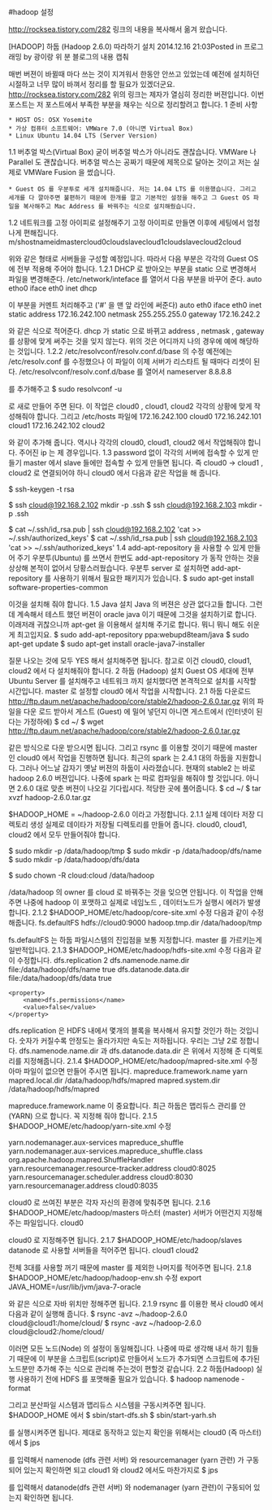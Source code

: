 #hadoop 설정

http://rocksea.tistory.com/282
링크의 내용을 복사해서 옮겨 왔습니다.

[HADOOP] 하둡 (Hadoop 2.6.0) 따라하기 설치
2014.12.16 21:03Posted in 프로그래밍 by 광이랑 
위 분 블로그의 내용 캡춰

매번 버젼이 바뀔때 마다 쓰는 것이 지겨워서 한동안 안쓰고 있었는데 예전에 설치하던 시절하고 너무 많이 바껴서 정리를 할 필요가 있겠더군요.
http://rocksea.tistory.com/282
위의 링크는 제자가 열심히 정리한 버젼입니다. 이번 포스트는 저 포스트에서 부족한 부분을 채우는 식으로 정리할려고 합니다.
1 준비 사항

	* HOST OS: OSX Yosemite
	* 가상 컴퓨터 소프트웨어: VMWare 7.0 (아니면 Virtual Box)
	* Linux Ubuntu 14.04 LTS (Server Version)

1.1 버추얼 박스(Virtual Box)
굳이 버추얼 박스가 아니라도 괜찮습니다. VMWare 나 Parallel 도 괜찮습니다. 버추얼 박스는 공짜기 때문에 제목으로 달아논 것이고 저는 실제로 VMWare Fusion 을 썼습니다.

	* Guest OS 를 우분투로 세개 설치해줍니다. 저는 14.04 LTS 를 이용했습니다. 그리고 세개를 다 깔아주면 불편하기 때문에 한개를 깔고 기본적인 설정을 해주고 그 Guest OS 파일을 복사해주고 Mac Address 를 바꿔주는 식으로 설치해줬습니다.

1.2 네트워크를 고정 아이피로 설정해주기
고정 아이피로 만들면 이후에 세팅에서 엄청나게 편해집니다.
m/shostnameidmastercloud0cloudslavecloud1cloudslavecloud2cloud

위와 같은 형태로 서버들을 구성할 예정입니다. 따라서 다음 부분은 각각의 Guest OS 에 전부 적용해 주어야 합니다.
1.2.1 DHCP 로 받아오는 부분을 static 으로 변경해서 파일을 변경해준다. /etc/network/inteface 를 열어서 다음 부분을 바꾸어 준다.
auto etho0
iface eth0 inet dhcp

이 부분을 커멘트 처리해주고 ('#' 을 맨 앞 라인에 써준다)
auto eth0
iface eth0 inet static 
address 172.16.242.100
netmask 255.255.255.0
gateway 172.16.242.2

와 같은 식으로 적어준다. dhcp 가 static 으로 바뀌고 address , netmask , gateway 를 상황에 맞게 써주는 것을 잊지 않는다. 위의 것은 어디까지 나의 경우에 예에 해당하는 것입니다.
1.2.2 /etc/resolvconf/resolv.conf.d/base 의 수정
예전에는 /etc/resolv.conf 를 수정했으나 이 파일이 이제 서버가 리스타트 될 때마다 리셋이 된다. /etc/resolvconf/resolv.conf.d/base 를 열어서
nameserver 8.8.8.8

를 추가해주고
$ sudo resolvconf -u

로 새로 만들어 주면 된다. 이 작업은 cloud0 , cloud1, cloud2 각각의 상황에 맞게 작성해줘야 합니다.
그리고 /etc/hosts 파일에
172.16.242.100 cloud0
172.16.242.101 cloud1
172.16.242.102 cloud2

와 같이 추가해 줍니다. 역시나 각각의 cloud0, cloud1, cloud2 에서 작업해줘야 합니다. 주어진 ip 는 제 경우입니다.
1.3 password 없이 각각의 서버에 접속할 수 있게 만들기
master 에서 slave 들에만 접속할 수 있게 만들면 됩니다. 즉 cloud0 -> cloud1 , cloud2 로 연결되어야 하니 cloud0 에서 다음과 같은 작업을 해 줍니다.

$ ssh-keygen -t rsa 

$ ssh cloud@192.168.2.102 mkdir -p .ssh
$ ssh cloud@192.168.2.103 mkdir -p .ssh

$ cat ~/.ssh/id_rsa.pub | ssh cloud@192.168.2.102 'cat >> ~/.ssh/authorized_keys'
$ cat ~/.ssh/id_rsa.pub | ssh cloud@192.168.2.103 'cat >> ~/.ssh/authorized_keys'
1.4 add-apt-repository 을 사용할 수 있게 만들어 주기
우분투(Ubuntu) 를 쓰면서 한번도 add-apt-repository 가 동작 안하는 것을 상상해 본적이 없어서 당황스러웠습니다. 우분투 server 로 설치하면 add-apt-repository 를 사용하기 위해서 필요한 패키지가 있습니다.
$ sudo apt-get install software-properties-common

이것을 설치해 줘야 합니다.
1.5 Java 설치
Java 의 버젼은 상관 없다고들 합니다. 그런데 계속해서 테스트 했던 버젼이 oracle java 이기 때문에 그것을 설치하기로 합니다. 이래저래 귀찮으니까 apt-get 을 이용해서 설치해 주기로 합니다. 뭐니 뭐니 해도 쉬운게 최고입지요.
$ sudo add-apt-repository ppa:webupd8team/java
$ sudo apt-get update
$ sudo apt-get install oracle-java7-installer

질문 나오는 것에 모두 YES 해서 설치해주면 됩니다. 참고로 이건 cloud0, cloud1, cloud2 에서 다 설치해줘야 합니다.
2 하둡 (Hadoop) 설치
Guest OS 세대에 전부 Ubuntu Server 를 설치해주고 네트워크 까지 설치했다면 본격적으로 설치를 시작할 시간입니다. master 로 설정할 cloud0 에서 작업을 시작합니다.
2.1 하둡 다운로드
http://ftp.daum.net/apache/hadoop/core/stable2/hadoop-2.6.0.tar.gz
위의 파일을 다운 로드 받아서 게스트 (Guest) 에 밀어 넣던지 아니면 게스트에서 (인터넷이 된다는 가정하에)
$ cd ~/
$ wget http://ftp.daum.net/apache/hadoop/core/stable2/hadoop-2.6.0.tar.gz

같은 방식으로 다운 받으시면 됩니다. 그리고 rsync 를 이용할 것이기 때문에 master 인 cloud0 에서 작업을 진행하면 됩니다. 최근의 spark 는 2.4.1 대의 하둡을 지원합니다. 그러나 어느날 갑자기 옛날 버젼의 하둡이 사라졌습니다. 현재의 stable2 는 바로 hadoop 2.6.0 버젼입니다. 나중에 spark 는 따로 컴파일을 해줘야 할 것입니다. 아니면 2.6.0 대로 맞춘 버젼이 나오길 기다립시다.
적당한 곳에 풀어줍니다.
$ cd ~/
$ tar xvzf hadoop-2.6.0.tar.gz

$HADOOP_HOME = ~/hadoop-2.6.0 이라고 가정합니다.
2.1.1 실제 데이타 저장 디렉토리 생성
실제로 데이타가 저장될 디렉토리를 만들어 줍니다. cloud0, cloud1, cloud2 에서 모두 만들어줘야 합니다.

$ sudo mkdir -p /data/hadoop/tmp
$ sudo mkdir -p /data/hadoop/dfs/name
$ sudo mkdir -p /data/hadoop/dfs/data

$ sudo chown -R cloud:cloud /data/hadoop

/data/hadoop 의 owner 를 cloud 로 바꿔주는 것을 잊으면 안됩니다. 이 작업을 안해주면 나중에 hadoop 이 포맷하고 실제로 네임노드 , 데이터노드가 실행시 에러가 발생합니다.
2.1.2 $HADOOP_HOME/etc/hadoop/core-site.xml 수정
다음과 같이 수정해줍니다.
<configuration>
  <property>
    <name>fs.defaultFS</name>
    <value>hdfs://cloud0:9000</value>
  </property>
  <property>
   <name>hadoop.tmp.dir</name>
   <value>/data/hadoop/tmp</value>
  </property>
</configuration>

fs.defaultFS 는 하둡 파일시스템의 진입점을 보통 지정합니다. master 를 가르키는게 일반적입니다.
2.1.3 $HADOOP_HOME/etc/hadoop/hdfs-site.xml 수정
다음과 같이 수정합니다.
<configuration>
    <property>
        <name>dfs.replication</name>
        <value>2</value>
    </property>
    <property>
        <name>dfs.namenode.name.dir</name>
        <value>file:/data/hadoop/dfs/name</value>
        <final>true</final>
    </property>
    <property>
        <name>dfs.datanode.data.dir</name>
        <value>file:/data/hadoop/dfs/data</value>
        <final>true</final>
    </property>

    <property>
        <name>dfs.permissions</name>
        <value>false</value>
    </property>
</configuration>

dfs.replication 은 HDFS 내에서 몇개의 블록을 복사해서 유지할 것인가 하는 것입니다. 숫자가 커질수록 안정도는 올라가지만 속도는 저하됩니다. 우리는 그냥 2로 정합니다. dfs.namenode.name.dir 과 dfs.datanode.data.dir 은 위에서 지정해 준 디렉토리를 지정해줍니다.
2.1.4 $HADOOP_HOME/etc/hadoop/mapred-site.xml 수정
아마 파일이 없으면 만들어 주시면 됩니다.
<configuration>
  <property>
      <name>mapreduce.framework.name</name>
      <value>yarn</value>
  </property>
  <property>
    <name>mapred.local.dir</name>
    <value>/data/hadoop/hdfs/mapred</value>
  </property>
  <property>
    <name>mapred.system.dir</name>
    <value>/data/hadoop/hdfs/mapred</value>
  </property>
</configuration>

mapreduce.framework.name 이 중요합니다. 최근 하둡은 맵리듀스 관리를 얀(YARN) 으로 합니다. 꼭 지정해 줘야 합니다.
2.1.5 $HADOOP_HOME/etc/hadoop/yarn-site.xml 수정
<configuration>
<!-- Site specific YARN configuration properties -->
  <property>
    <name>yarn.nodemanager.aux-services</name>
    <value>mapreduce_shuffle</value>
  </property>
  <property>
    <name>yarn.nodemanager.aux-services.mapreduce_shuffle.class</name>
    <value>org.apache.hadoop.mapred.ShuffleHandler</value>
  </property>
  <property>
    <name>yarn.resourcemanager.resource-tracker.address</name>
    <value>cloud0:8025</value>
  </property>
  <property>
    <name>yarn.resourcemanager.scheduler.address</name>
    <value>cloud0:8030</value>
  </property>
  <property>
    <name>yarn.resourcemanager.address</name>
    <value>cloud0:8035</value>
  </property>
</configuration>

cloud0 로 쓰여진 부분은 각자 자신의 환경에 맞춰주면 됩니다.
2.1.6 $HADOOP_HOME/etc/hadoop/masters
마스터 (master) 서버가 어떤건지 지정해주는 파일입니다.
cloud0

cloud0 로 지정해주면 됩니다.
2.1.7 $HADOOP_HOME/etc/hadoop/slaves
datanode 로 사용할 서버들을 적어주면 됩니다.
cloud1
cloud2

전체 3대를 사용할 꺼기 때문에 master 를 제외한 나머지를 적어주면 됩니다.
2.1.8 $HADOOP_HOME/etc/hadoop/hadoop-env.sh 수정
export JAVA_HOME=/usr/lib/jvm/java-7-oracle

와 같은 식으로 자바 위치만 정해주면 됩니다.
2.1.9 rsync 를 이용한 복사
cloud0 에서 다음과 같이 실행해 줍니다.
$ rsync -avz ~/hadoop-2.6.0 cloud@cloud1:/home/cloud/
$ rsync -avz ~/hadoop-2.6.0 cloud@cloud2:/home/cloud/

이러면 모든 노드(Node) 의 설정이 동일해집니다. 나중에 따로 생각해 내서 하기 힘들기 때문에 이 부분을 스크립트(script)로 만들어서 노드가 추가되면 스크립트에 추가된 노드분만 추가해 주는 식으로 관리해 주는것이 편할것 같습니다.
2.2 하둡(Hadoop) 실행
사용하기 전에 HDFS 를 포맷해줄 필요가 있습니다.
$ hadoop namenode -format

그리고 분산파일 시스템과 맵리듀스 시스템을 구동시켜주면 됩니다. $HADOOP_HOME 에서
$ sbin/start-dfs.sh
$ sbin/start-yarh.sh

를 실행시켜주면 됩니다. 제대로 동작하고 있는지 확인을 위해서는 cloud0 (즉 마스터) 에서
$ jps

를 입력해서 namenode (dfs 관련 서버) 와 resourcemanager (yarn 관련) 가 구동되어 있는지 확인하면 되고 cloud1 와 cloud2 에서도 마찬가지로
$ jps

를 입력해서 datanode(dfs 관련 서버) 와 nodemanager (yarn 관련)이 구동되어 있는지 확인하면 됩니다.
